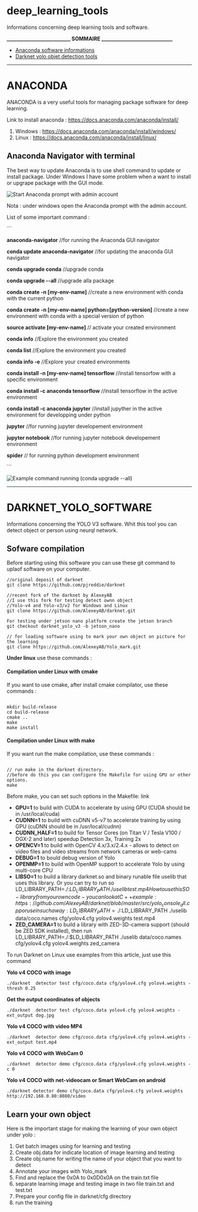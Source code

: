 # deep_learning_tools
Informations concerning deep learning tools and software.

**__________________________ SOMMAIRE _____________________________**

* [Anaconda software informations](#ANACONDA)
* [Darknet yolo objet detection tools](#DARKNET_YOLO_SOFTWARE)

---------------------------------------------------------------------------------------------------------------------------

# ANACONDA

ANACONDA is a very useful tools for managing package software for deep learning.

Link to install anaconda : https://docs.anaconda.com/anaconda/install/

1. Windows : https://docs.anaconda.com/anaconda/install/windows/
2. Linux : https://docs.anaconda.com/anaconda/install/linux/

## Anaconda Navigator with terminal

The best way to update Anaconda is to use shell command to update or install package. Under Windows I have some problem when a want to install or upgrape package with the GUI mode.

![Start Anaconda prompt with admin account ](images/anaconda_prompt_view0.jpg)

Nota : under windows open the Anaconda prompt with the admin account.

List of some important command :

´´´

**anaconda-navigator** //for running the Anaconda GUI navigator

**conda update anaconda-navigator**  //for updating the anaconda GUI navigator

**conda upgrade conda** //upgrade conda

**conda upgrade --all** //upgrade alla package

**conda create -n [my-env-name]**  //create a new environment with conda with the current python

**conda create -n [my-env-name] python=[python-version]**  //create a new environment with conda with a special version of python
 
**source activate [my-env-name]** // activate your created environment

 **conda info**  //Explore the environment you created
 
 **conda list**  //Explore the environment you created

 **conda info -e**   //Explore your created environments
 
 **conda install -n [my-env-name] tensorflow** //install tensorfow with a specific environment
 
 **conda install -c anaconda tensorflow**       //install tensorflow in the active environment
  
 **conda install -c anaconda jupyter**       //install jupyther in the active environment for developping under python
 
 **jupyter** //for running jupyter developement environment
 
 **jupyter notebook** //for running jupyter notebook developement environment
 
 **spider** // for running python development environment
 

´´´

![Example command running (conda upgrade --all) ](images/anaconda_prompt_view1.jpg)

-----------------------------------------------------------------------------------------------------------

# DARKNET_YOLO_SOFTWARE
Informations concerning the YOLO V3 software. Whit this tool you can detect object or person using neurql network.

## Sofware compilation
Before starting using this software you can use these git command to uplaof software on your computer.

```
//original deposit of darknet
git clone https://github.com/pjreddie/darknet

//recent fork of the darknet by AlexeyAB
//I use this fork for testing detect ownn object
//Yolo-v4 and Yolo-v3/v2 for Windows and Linux
git clone https://github.com/AlexeyAB/darknet.git

For testing under jetson nano platform create the jetson branch
git checkout darknet_yolo_v3 -b jetson_nano

// for loading software using to mark your own object on picture for the learning
git clone https://github.com/AlexeyAB/Yolo_mark.git

```

**Under linux** use these commands :

#### Compilation under Linux with cmake
If you want to use cmake, after install cmake compilator, use these commands :

```

mkdir build-release
cd build-release
cmake ..
make
make install

```

####  Compilation under Linux with make
If you want run the make compilation, use these commands :

```

// run make in the darknet directory.
//before do this you can configure the Makefile for using GPU or other options.
make

```
Before make, you can set such options in the Makefile: link

 * **GPU=1** to build with CUDA to accelerate by using GPU (CUDA should be in /usr/local/cuda)
 * **CUDNN=1** to build with cuDNN v5-v7 to accelerate training by using GPU (cuDNN should be in /usr/local/cudnn)
 * **CUDNN_HALF=1** to build for Tensor Cores (on Titan V / Tesla V100 / DGX-2 and later) speedup Detection 3x, Training 2x
 * **OPENCV=1** to build with OpenCV 4.x/3.x/2.4.x - allows to detect on video files and video streams from network cameras or web-cams
 * **DEBUG=1** to bould debug version of Yolo
 * **OPENMP=1** to build with OpenMP support to accelerate Yolo by using multi-core CPU
 * **LIBSO=1** to build a library darknet.so and binary runable file uselib that uses this library. Or you can try to run so LD_LIBRARY_PATH=./:$LD_LIBRARY_PATH ./uselib test.mp4 How to use this SO-library from your own code - you can look at C++ example: https://github.com/AlexeyAB/darknet/blob/master/src/yolo_console_dll.cpp or use in such a way: LD_LIBRARY_PATH=./:$LD_LIBRARY_PATH ./uselib data/coco.names cfg/yolov4.cfg yolov4.weights test.mp4
 * **ZED_CAMERA=1** to build a library with ZED-3D-camera support (should be ZED SDK installed), then run LD_LIBRARY_PATH=./:$LD_LIBRARY_PATH ./uselib data/coco.names cfg/yolov4.cfg yolov4.weights zed_camera

To run Darknet on Linux use examples from this article, just use this command

**Yolo v4 COCO with image**
```
./darknet  detector test cfg/coco.data cfg/yolov4.cfg yolov4.weights -thresh 0.25
```
**Get the output coordinates of objects**
```
./darknet  detector test cfg/coco.data yolov4.cfg yolov4.weights -ext_output dog.jpg
```
**Yolo v4 COCO with video MP4**
```
./darknet  detector demo cfg/coco.data cfg/yolov4.cfg yolov4.weights -ext_output test.mp4
```
**Yolo v4 COCO with WebCam 0**
```
./darknet  detector demo cfg/coco.data cfg/yolov4.cfg yolov4.weights -c 0
```
**Yolo v4 COCO with net-videocam or Smart WebCam on android**
```
./darknet detector demo cfg/coco.data cfg/yolov4.cfg yolov4.weights http://192.168.0.80:8080/video
```

## Learn your own object

Here is the important stage for making the learning of your own object under yolo :
1. Get batch images using for learning and testing
2. Create obj.data for indicate location of image learning and testing
3. Create obj.name for writing the name of your object that you want to detect
4. Annotate your images with Yolo_mark
5. Find and replace the 0x0A to 0x0D0x0A on the train.txt file
6. separate learning image and testing image in two file train.txt and test.txt
7. Prepare your config file in darknet/cfg directory
8. run the training


